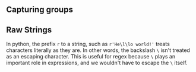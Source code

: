 
## Capturing groups


## Raw Strings
In python, the prefix `r` to a string, such as `r'He\l\lo world!'` treats characters literally as they are. In other words, the backslash `\` isn't treated as an escaping character. This is useful for regex because `\` plays an important role in expressions, and we wouldn't have to escape the `\` itself.